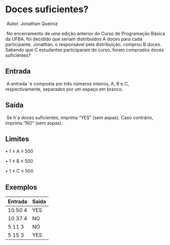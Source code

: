 # 								Doces suficientes? 

​																	Autor: Jonathan Queiroz 

​	No encerramento de uma edição anterior do Curso de Programação Básica da UFBA, foi decidido que seriam distribuídos A doces para cada participante. Jonathan, o responsável pela distribuição, comprou B doces. Sabendo que C estudantes participaram do curso, foram comprados doces suficientes? 

## Entrada 

​	A entrada ´e composta por três números inteiros, A, B e C, respectivamente, separados por um espaço em branco. 

## Saída 

​	Se h´a doces suficientes, imprima “YES” (sem aspas). Caso contrário, imprima “NO” (sem aspas). 

## Limites 

• 1 ≤ A ≤ 500 

• 1 ≤ B ≤ 500 

• 1 ≤ C ≤ 500 

## Exemplos 

| Entrada | Saída |
| ------- | ----- |
| 10 50 4 | YES   |
| 10 37 4 | NO    |
| 5 11 3  | NO    |
| 5 15 3  | YES   |